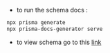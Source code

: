 - to run the schema docs : 
```bash
npx prisma generate
npx prisma-docs-generator serve
```
- to view schema go to this [link](https://dbdiagram.io/d/652bf506ffbf5169f0b6b1df)



